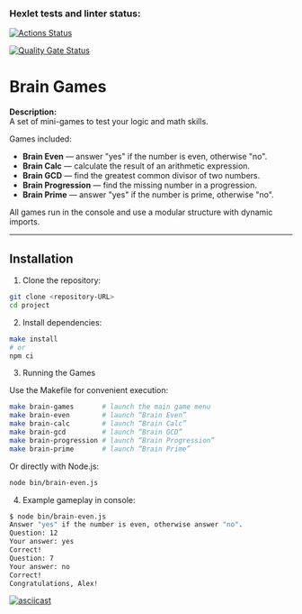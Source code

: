 ### Hexlet tests and linter status:
[![Actions Status](https://github.com/mammoth90/frontend-project-44/actions/workflows/hexlet-check.yml/badge.svg)](https://github.com/mammoth90/frontend-project-44/actions)

[![Quality Gate Status](https://sonarcloud.io/api/project_badges/measure?project=mammoth90_frontend-project-44&metric=alert_status)](https://sonarcloud.io/summary/new_code?id=mammoth90_frontend-project-44)

# Brain Games

**Description:**  
A set of mini-games to test your logic and math skills.  

Games included:  
- **Brain Even** — answer "yes" if the number is even, otherwise "no".  
- **Brain Calc** — calculate the result of an arithmetic expression.  
- **Brain GCD** — find the greatest common divisor of two numbers.  
- **Brain Progression** — find the missing number in a progression.  
- **Brain Prime** — answer "yes" if the number is prime, otherwise "no".  

All games run in the console and use a modular structure with dynamic imports.

---

## Installation

1. Clone the repository:

```bash
git clone <repository-URL>
cd project
```

2. Install dependencies:

```bash
make install
# or
npm ci
```

3. Running the Games

Use the Makefile for convenient execution:
```bash
make brain-games       # launch the main game menu
make brain-even        # launch “Brain Even”
make brain-calc        # launch “Brain Calc”
make brain-gcd         # launch “Brain GCD”
make brain-progression # launch “Brain Progression”
make brain-prime       # launch “Brain Prime”
```

Or directly with Node.js:
```bash
node bin/brain-even.js
```
4. Example gameplay in console:

```bash
$ node bin/brain-even.js
Answer "yes" if the number is even, otherwise answer "no".
Question: 12
Your answer: yes
Correct!
Question: 7
Your answer: no
Correct!
Congratulations, Alex!
```

[![asciicast](https://asciinema.org/a/fG1YRHlIZ2bTOhijNzavxqoJh.svg)](https://asciinema.org/a/fG1YRHlIZ2bTOhijNzavxqoJh)